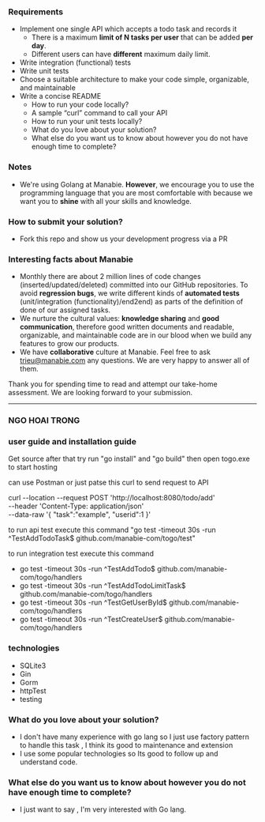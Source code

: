 ### Requirements

- Implement one single API which accepts a todo task and records it
  - There is a maximum **limit of N tasks per user** that can be added **per day**.
  - Different users can have **different** maximum daily limit.
- Write integration (functional) tests
- Write unit tests
- Choose a suitable architecture to make your code simple, organizable, and maintainable
- Write a concise README
  - How to run your code locally?
  - A sample “curl” command to call your API
  - How to run your unit tests locally?
  - What do you love about your solution?
  - What else do you want us to know about however you do not have enough time to complete?

### Notes

- We're using Golang at Manabie. **However**, we encourage you to use the programming language that you are most comfortable with because we want you to **shine** with all your skills and knowledge.

### How to submit your solution?

- Fork this repo and show us your development progress via a PR

### Interesting facts about Manabie

- Monthly there are about 2 million lines of code changes (inserted/updated/deleted) committed into our GitHub repositories. To avoid **regression bugs**, we write different kinds of **automated tests** (unit/integration (functionality)/end2end) as parts of the definition of done of our assigned tasks.
- We nurture the cultural values: **knowledge sharing** and **good communication**, therefore good written documents and readable, organizable, and maintainable code are in our blood when we build any features to grow our products.
- We have **collaborative** culture at Manabie. Feel free to ask trieu@manabie.com any questions. We are very happy to answer all of them.

Thank you for spending time to read and attempt our take-home assessment. We are looking forward to your submission.

________________________________________________________________________________________________________________________

### NGO HOAI TRONG

### user guide and installation guide 

Get source after that try run "go install" and "go build" then open togo.exe to start hosting

can use Postman or just patse this curl to send request to API

curl --location --request POST 'http://localhost:8080/todo/add' \
--header 'Content-Type: application/json' \
--data-raw '{
    "task":"example",
    "userid":1
}'

to run api test  execute this command 
"go test -timeout 30s -run ^TestAddTodoTask$ github.com/manabie-com/togo/test"

to run integration test execute this command 
- go test -timeout 30s -run ^TestAddTodo$ github.com/manabie-com/togo/handlers
- go test -timeout 30s -run ^TestAddTodoLimitTask$ github.com/manabie-com/togo/handlers
- go test -timeout 30s -run ^TestGetUserById$ github.com/manabie-com/togo/handlers
- go test -timeout 30s -run ^TestCreateUser$ github.com/manabie-com/togo/handlers

### technologies

- SQLite3
- Gin
- Gorm
- httpTest
- testing


### What do you love about your solution?
- I don't have many experience with go lang so I just use factory pattern to handle this task  , I think its good to maintenance and extension 
- I use some popular technologies so Its good to follow up and understand code.

### What else do you want us to know about however you do not have enough time to complete?
- I just want to say , I'm very interested with Go lang.